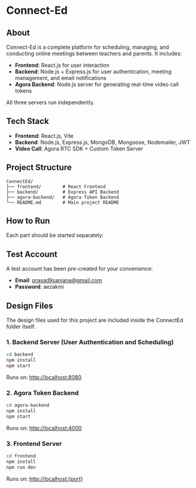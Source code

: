 # Connect-Ed

## About

Connect-Ed is a complete platform for scheduling, managing, and conducting online meetings between teachers and parents. It includes:
- **Frontend**: React.js for user interaction
- **Backend**: Node.js + Express.js for user authentication, meeting management, and email notifications
- **Agora Backend**: Node.js server for generating real-time video call tokens

All three servers run independently.

## Tech Stack

- **Frontend**: React.js, Vite
- **Backend**: Node.js, Express.js, MongoDB, Mongoose, Nodemailer, JWT
- **Video Call**: Agora RTC SDK + Custom Token Server

## Project Structure

```
ConnectEd/
├── frontend/        # React Frontend
├── backend/         # Express API Backend
├── agora-backend/   # Agora Token Backend
└── README.md        # Main project README
```

## How to Run

Each part should be started separately:

## Test Account

A test account has been pre-created for your convenience:

- **Email**: prasad9sanjana@gmail.com
- **Password**: aezakmi

## Design Files

The design files used for this project are included inside the ConnectEd folder itself.

### 1. Backend Server (User Authentication and Scheduling)

```bash
cd backend
npm install
npm start
```
Runs on: [http://localhost:8080](http://localhost:8080)

### 2. Agora Token Backend

```bash
cd agora-backend
npm install
npm start
```
Runs on: [http://localhost:4000](http://localhost:4000)

### 3. Frontend Server

```bash
cd frontend
npm install
npm run dev
```
Runs on: [http://localhost:{port}](http://localhost:{port})